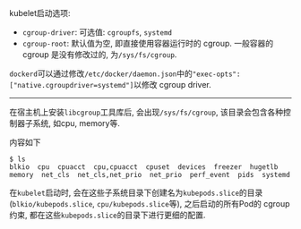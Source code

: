 kubelet启动选项:

- `cgroup-driver`: 可选值: `cgroupfs`, `systemd`
- `cgroup-root`: 默认值为空, 即直接使用容器运行时的 cgroup. 一般容器的 cgroup 是没有修改过的, 为`/sys/fs/cgroup`.

`dockerd`可以通过修改`/etc/docker/daemon.json`中的`"exec-opts": ["native.cgroupdriver=systemd"]`以修改 cgroup driver.

------

在宿主机上安装`libcgroup`工具库后, 会出现`/sys/fs/cgroup`, 该目录会包含各种控制器子系统, 如cpu, memory等.

内容如下

```
$ ls
blkio  cpu  cpuacct  cpu,cpuacct  cpuset  devices  freezer  hugetlb  memory  net_cls  net_cls,net_prio  net_prio  perf_event  pids  systemd
```

在`kubelet`启动时, 会在这些子系统目录下创建名为`kubepods.slice`的目录(`blkio/kubepods.slice`, `cpu/kubepods.slice`等), 之后启动的所有Pod的 cgroup 约束, 都在这些`kubepods.slice`的目录下进行更细的配置.
